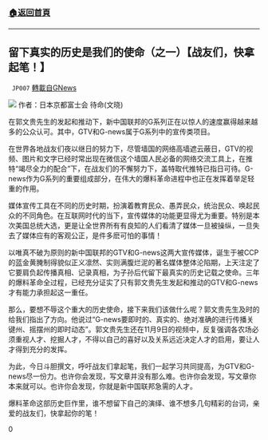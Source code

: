###  [:house:返回首頁](https://github.com/ourhimalayas/txt)
---

## 留下真实的历史是我们的使命（之一）【战友们，快拿起笔！】
` JP007` [轉載自GNews](https://gnews.org/zh-hans/557018/)

![](https://gnews-media-offload.s3.amazonaws.com/wp-content/uploads/2020/11/13230342/%E7%95%99%E4%B8%8B%E7%9C%9F%E5%AE%9E%E7%9A%84%E5%8E%86%E5%8F%B2%E6%98%AF%E6%88%91%E4%BB%AC%E7%9A%84%E4%BD%BF%E5%91%BD.png)
作者：日本京都富士会 待命(文晓)

在郭文贵先生的发起和推动下，新中国联邦的G系列正在以惊人的速度赢得越来越多的公众认可。其中，GTV和G-news属于G系列中的宣传类项目。

在世界各地战友们夜以继日的努力下，尽管墙国的网络高墙遮云蔽日，GTV的视频、图片和文字已经时常出现在微信这个墙国人民必备的网络交流工具上，在推特“竭尽全力的配合”下，在战友们的不懈努力下，盖特取代推特已指日可待。G-news作为G系列的重要组成部分，在伟大的爆料革命进程中也正在发挥着举足轻重的作用。

媒体宣传工具在不同的历史时期，扮演着教育民众、愚弄民众，统治民众、唤起民众的不同角色。在互联网时代的当下，宣传媒体的功能更显得尤为重要。特别是本次美国总统大选，更是让全世界所有有良知的人们看清了媒体一旦被操纵，一旦失去了媒体应有的客观公正，是件多麽可怕的事情！

以唯真不破为原则的新中国联邦的GTV和G-news这两大宣传媒体，诞生于被CCP的蓝金黄腌制得貌似正义凛然、实则满腹烂泥的著名媒体整体沦陷期，上天注定了它要肩负起传播真相、记录真相，为子孙后代留下最真实的历史记载之使命。三年的爆料革命全过程，已经充分证实了只有郭文贵先生发起和推动的GTV和G-news才有能力承担起这一重任。

那么，要想不辱这个重大的历史使命，接下来我们该做什么呢？郭文贵先生及时的给我们指出了方向。他说过“G-news要即时的、真实的、绝对准确的进行传播关键州、摇摆州的即时动态”。郭文贵先生还在11月9日的视频中，反复强调各农场必须重视人才、挖掘人才，不得以自己的喜好以及关系远近决定人才的启用，要让人才得到充分的发挥。

为此，今日斗胆撰文，呼吁战友们拿起笔，我们一起学习共同提高，为GTV和G-news尽一份力。也许你会发现，写文章并没有那么难。也许你会发现，写文章你本来就可以。也许你会发现，你就是新中国联邦急需的人才。

爆料革命这部历史巨作里，谁不想留下自己的演绎、谁不想多几句精彩的台词，亲爱的战友们，快拿起你的笔！

0
